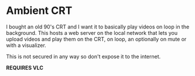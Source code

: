 # Ambient CRT

I bought an old 90's CRT and I want it to basically play videos on loop in the background.
This hosts a web server on the local network that lets you upload videos and play them on the CRT, on loop, an optionally on mute or with a visualizer.

This is not secured in any way so don't expose it to the internet.

**REQUIRES VLC**

